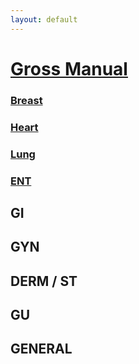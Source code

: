 ```yaml
---
layout: default
---
```


# [Gross Manual](./index.html)
### [Breast](./BHL/breast.html)
### [Heart](./BHL/heart.html)
### [Lung](./BHL/lung.html)
### [ENT](./ENT/ent-example.html)

## GI
## GYN
## DERM / ST
## GU
## GENERAL
